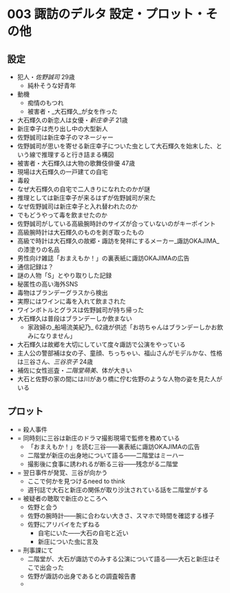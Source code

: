 # 003 諏訪のデルタ 設定・プロット・その他
## 設定
- 犯人・_佐野誠司_ 29歳
  - 純朴そうな好青年
- 動機
  - 痴情のもつれ
  - 被害者・_大石輝久_が女を作った
- 大石輝久の新恋人は女優・_新庄幸子_ 21歳
- 新庄幸子は売り出し中の大型新人
- 佐野誠司は新庄幸子のマネージャー
- 佐野誠司が思いを寄せる新庄幸子についた虫として大石輝久を始末した、という線で推理すると行き詰まる構図
- 被害者・大石輝久は大物の歌舞伎俳優 47歳
- 現場は大石輝久の一戸建ての自宅
- 毒殺
- なぜ大石輝久の自宅で二人きりになれたのかが謎
- 推理としては新庄幸子が来るはずが佐野誠司が来た
- なぜ佐野誠司は新庄幸子と入れ替われたのか
- でもどうやって毒を飲ませたのか
- 佐野誠司がしている高級腕時計のサイズが合っていないのがキーポイント
- 高級腕時計は大石輝久のものを剥ぎ取ったもの
- 高級で時計は大石輝久の故郷・諏訪を発祥にするメーカー_諏訪OKAJIMA_の漆塗りの名品
- 男性向け雑誌「おまえもか！」の裏表紙に諏訪OKAJIMAの広告
- 通信記録は？
- 謎の人物「S」とやり取りした記録
- 秘匿性の高い海外SNS
- 毒物はブランデーグラスから検出
- 実際にはワインに毒を入れて飲まされた
- ワインボトルとグラスは佐野誠司が持ち帰った
- 大石輝久は普段はブランデーしか飲まない
  - 家政婦の_船場流美紀乃_ 62歳が供述「お坊ちゃんはブランデーしかお飲みになりません」
- 大石輝久は故郷を大切にしていて度々諏訪で公演をやっている
- 主人公の警部補は女の子、童顔、ちっちゃい、福山さんがモデルかな、性格は三谷さん、_三谷京子_ 24歳
- 補佐に女性巡査・_二階堂萌美_、体が大きい
- 大石と佐野の家の間には川があり橋に佇む佐野のような人物の姿を見た人がいる


## プロット
- = 殺人事件
- = 同時刻に三谷は新庄のドラマ撮影現場で監修を務めている
  - 「おまえもか！」を読む三谷――裏表紙に諏訪OKAJIMAの広告
  - 二階堂が新庄の出身地について語る――二階堂はミーハー
  - 撮影後に食事に誘われるが断る三谷――残念がる二階堂
- = 翌日事件が発覚、三谷が向かう
  - ここで何かを見つけるneed to think
  - 週刊誌で大石と新庄の関係が取り沙汰されている話を二階堂がする
- = 被疑者の聴取で新庄のところへ
  - 佐野と会う
  - 佐野の腕時計――腕に合わない大きさ、スマホで時間を確認する様子
  - 佐野にアリバイをたずねる
    - 自宅にいた――大石の自宅と近い
    - 新庄についた虫に言及
- = 刑事課にて
  - 二階堂が、大石が諏訪でのみする公演について語る――大石と新庄はそこで出会った
  - 佐野が諏訪の出身であるとの調査報告書
  - 
